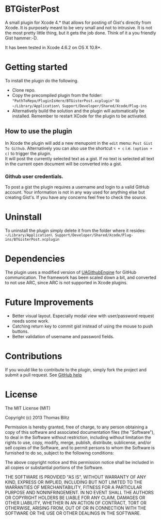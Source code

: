BTGisterPost
============

A small plugin for Xcode 4.\* that allows for posting of Gist's directly from Xcode.
It is purposely meant to be very small and not to intrusive.
It is not the most pretty little thing, but it gets the job done.
Think of it a you friendly Gist hammer:-D.  

It has been tested in Xcode 4.6.2 on OS X 10.8*.

# Getting started
To install the plugin do the following.
* Clone repo.
* Copy the precompiled plugin from the folder: `"PathToRepo/PluginIsHere/BTGisterPost.xcplugin"`
to `~/Library/Application\ Support/Developer/Shared/Xcode/Plug-ins`
* Alternatively build the solution and the plugin will automatically be installed. Remember to restart XCode for the plugin to be activated.

## How to use the plugin
In Xcode the plugin will add a new menupoint in the `edit` menu: `Post Gist To Github`.
Alternatively you can also use the shortcut `⌥ + c` i.e. `(option + c)`
to trigger the plugin.  
It will post the currently selected text as a gist.
If no text is selected all text in the current open document will be converted into a gist.

### Github user credentials.
To post a gist the plugin requires a username and login to a valid GitHub account. Your information is not in any way used for anything else but creating Gist's. If you have any concerns feel free to check the source.

# Uninstall
To uninstall the plugin simply delete it from the folder where it resides:
`~/Library/Application\ Support/Developer/Shared/Xcode/Plug-ins/BTGisterPost.xcplugin`

# Dependencies
The plugin uses a modified version of [UAGithubEngine](https://github.com/owainhunt/uagithubengine) for GitHub communication. The framework has been scaled down a bit, and converted to not use ARC, since ARC is not supported in Xcode plugins.

# Future Improvements
* Better visual layout. Especially modal view with user/password request needs some work.
* Catching return key to commit gist instead of using the mouse to push buttons.
* Better validation of username and password fields.

# Contributions
If you would like to contribute to the plugin, simply fork the project and submit a pull request. See [GitHub help](https://help.github.com/articles/fork-a-repo)

# License
The MIT License (MIT)

Copyright (c) 2013 Thomas Blitz

Permission is hereby granted, free of charge, to any person obtaining a copy
of this software and associated documentation files (the "Software"), to deal
in the Software without restriction, including without limitation the rights
to use, copy, modify, merge, publish, distribute, sublicense, and/or sell
copies of the Software, and to permit persons to whom the Software is
furnished to do so, subject to the following conditions:

The above copyright notice and this permission notice shall be included in
all copies or substantial portions of the Software.

THE SOFTWARE IS PROVIDED "AS IS", WITHOUT WARRANTY OF ANY KIND, EXPRESS OR
IMPLIED, INCLUDING BUT NOT LIMITED TO THE WARRANTIES OF MERCHANTABILITY,
FITNESS FOR A PARTICULAR PURPOSE AND NONINFRINGEMENT. IN NO EVENT SHALL THE
AUTHORS OR COPYRIGHT HOLDERS BE LIABLE FOR ANY CLAIM, DAMAGES OR OTHER
LIABILITY, WHETHER IN AN ACTION OF CONTRACT, TORT OR OTHERWISE, ARISING FROM,
OUT OF OR IN CONNECTION WITH THE SOFTWARE OR THE USE OR OTHER DEALINGS IN
THE SOFTWARE.


